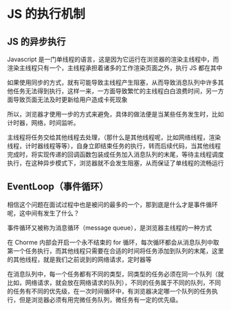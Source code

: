 # JS 的执行机制

## JS 的异步执行

Javascript 是一门单线程的语言，这是因为它运行在浏览器的渲染主线程中，而渲染主线程只有一个，主线程承担着诸多的工作渲染页面之外，执行 JS 都在其中

如果使用同步的方式，就有可能导致主线程产生阻塞，从而导致消息队列中许多其他任务无法得到执行，这样一来，一方面导致繁忙的主线程白白浪费时间，另一方面导致页面无法及时更新给用户造成卡死现象

所以，浏览器才使用一步的方式来避免，具体的做法便是当某些任务发生时，比如计时器，网络，时间监听。

主线程将任务交给其他线程去处理，（那什么是其他线程呢，比如网络线程，渲染线程，计时器线程等等），自身立即结束任务的执行，转而后续代码，当其他线程完成时，将实现传递的回调函数包装成任务加入消息队列的末尾，等待主线程调度执行，在这种异步模式下，浏览器就不会发生阻塞，从而保证了单线程的流畅运行

## EventLoop（事件循环）

相信这个问题在面试过程中也是被问的最多的一个，那到底是什么才是事件循环呢，这中间有发生了什么？

事件循环又被称为消息循环（message queue），是浏览器主线程的一种方式

在 Chorme 内部会开启一个永不结束的 for 循环，每次循环都会从消息队列中取第一个任务执行，而其他线程只需要在合适的时间将任务添加到队列的末尾，这里的其他线程，就是我们之前说到的网络请求，定时器等

在消息队列中，每一个任务都有不同的类型，同类型的任务必须在同一个队列（就比如，网络请求，就会放在网络请求的队列），不同的任务属于不同的队列，不同的任务有不同的优先级，在一次时间循环中，有浏览器决定哪一个队列的任务执行，但是浏览器必须有用完微任务队列，微任务有一定的优先级。
